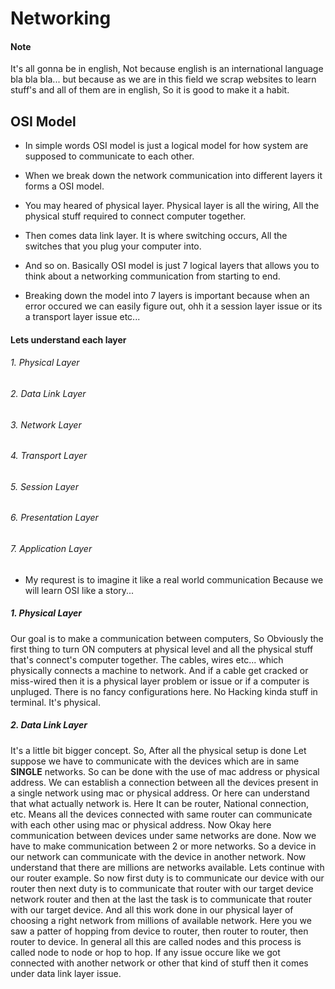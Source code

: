 # Networking

#### Note 
It's all gonna be in english, Not because english is an international language bla bla bla... but because as we are in this field we scrap websites to learn stuff's and all of them are in english, So it is good to make it a habit.

## OSI Model
- In simple words OSI model is just a logical model for how system are supposed to communicate to each other. 
- When we break down the network communication into different layers it forms a OSI model.

- You may heared of physical layer. Physical layer is all the wiring, All the physical stuff required to connect computer together.
- Then comes data link layer. It is where switching occurs, All the switches that you plug your computer into.
- And so on. Basically OSI model is just 7 logical layers that allows you to think about a networking communication from starting to end.
- Breaking down the model into 7 layers is important because when an error occured we can easily figure out, ohh it a session layer issue or its a transport layer issue etc...

#### Lets understand each layer
###### 1. Physical Layer
###### 2. Data Link Layer
###### 3. Network Layer
###### 4. Transport Layer
###### 5. Session Layer
###### 6. Presentation Layer
###### 7. Application Layer

- My requrest is to imagine it like a real world communication Because we will learn OSI like a story...

##### 1. Physical Layer
Our goal is to make a communication between computers, So Obviously the first thing to turn ON computers at physical level and all the physical stuff that's connect's computer together. The cables, wires etc... which physically connects a machine to network. And if a cable get cracked or miss-wired then it is a physical layer problem or issue or if a computer is unpluged. There is no fancy configurations here. No Hacking kinda stuff in terminal. It's physical.

##### 2. Data Link Layer
It's a little bit bigger concept. So, After all the physical setup is done Let suppose we have to communicate with the devices which are in same **SINGLE** networks. So can be done with the use of mac address or physical address. We can establish a connection between all the devices present in a single network using mac or physical address. Or here can understand that what actually network is. Here It can be router, National connection, etc. 
Means all the devices connected with same router can communicate with each other using mac or physical address.
Now Okay here communication between devices under same networks are done. 
Now we have to make communication between 2 or more networks. So a device in our network can communicate with the device in another network. 
Now understand that there are millions are networks available. 
Lets continue with our router example. 
So now first duty is to communicate our device with our router then next duty is to communicate that router with our target device network router and then at the last the task is to communicate that router with our target device.
And all this work done in our physical layer of choosing a right network from millions of available network. 
Here you we saw a patter of hopping from device to router, then router to router, then router to device. In general all this are called nodes and this process is called node to node or hop to hop.
If any issue occure like we got connected with another network or other that kind of stuff then it comes under data link layer issue.